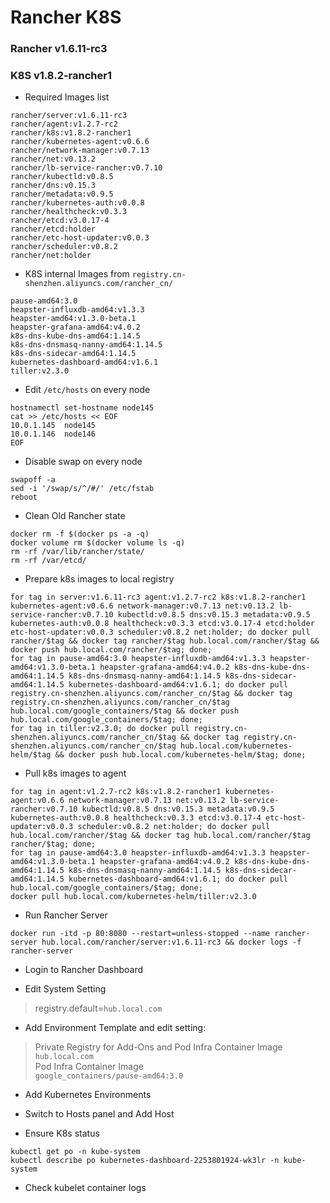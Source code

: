 # Rancher K8S
### Rancher v1.6.11-rc3
### K8S v1.8.2-rancher1

* Required Images list
```
rancher/server:v1.6.11-rc3
rancher/agent:v1.2.7-rc2
rancher/k8s:v1.8.2-rancher1
rancher/kubernetes-agent:v0.6.6
rancher/network-manager:v0.7.13
rancher/net:v0.13.2
rancher/lb-service-rancher:v0.7.10
rancher/kubectld:v0.8.5
rancher/dns:v0.15.3
rancher/metadata:v0.9.5
rancher/kubernetes-auth:v0.0.8
rancher/healthcheck:v0.3.3
rancher/etcd:v3.0.17-4
rancher/etcd:holder
rancher/etc-host-updater:v0.0.3
rancher/scheduler:v0.8.2
rancher/net:holder
```

* K8S internal Images from `registry.cn-shenzhen.aliyuncs.com/rancher_cn/`
```
pause-amd64:3.0
heapster-influxdb-amd64:v1.3.3
heapster-amd64:v1.3.0-beta.1
heapster-grafana-amd64:v4.0.2
k8s-dns-kube-dns-amd64:1.14.5
k8s-dns-dnsmasq-nanny-amd64:1.14.5
k8s-dns-sidecar-amd64:1.14.5
kubernetes-dashboard-amd64:v1.6.1
tiller:v2.3.0
```

* Edit `/etc/hosts` on every node
```
hostnamectl set-hostname node145
cat >> /etc/hosts << EOF
10.0.1.145  node145
10.0.1.146  node146
EOF
```

* Disable swap on every node
```
swapoff -a
sed -i '/swap/s/^/#/' /etc/fstab
reboot
```

* Clean Old Rancher state
```
docker rm -f $(docker ps -a -q)
docker volume rm $(docker volume ls -q)
rm -rf /var/lib/rancher/state/
rm -rf /var/etcd/
```

* Prepare k8s images to local registry
```
for tag in server:v1.6.11-rc3 agent:v1.2.7-rc2 k8s:v1.8.2-rancher1 kubernetes-agent:v0.6.6 network-manager:v0.7.13 net:v0.13.2 lb-service-rancher:v0.7.10 kubectld:v0.8.5 dns:v0.15.3 metadata:v0.9.5 kubernetes-auth:v0.0.8 healthcheck:v0.3.3 etcd:v3.0.17-4 etcd:holder etc-host-updater:v0.0.3 scheduler:v0.8.2 net:holder; do docker pull rancher/$tag && docker tag rancher/$tag hub.local.com/rancher/$tag && docker push hub.local.com/rancher/$tag; done;
for tag in pause-amd64:3.0 heapster-influxdb-amd64:v1.3.3 heapster-amd64:v1.3.0-beta.1 heapster-grafana-amd64:v4.0.2 k8s-dns-kube-dns-amd64:1.14.5 k8s-dns-dnsmasq-nanny-amd64:1.14.5 k8s-dns-sidecar-amd64:1.14.5 kubernetes-dashboard-amd64:v1.6.1; do docker pull registry.cn-shenzhen.aliyuncs.com/rancher_cn/$tag && docker tag registry.cn-shenzhen.aliyuncs.com/rancher_cn/$tag hub.local.com/google_containers/$tag && docker push hub.local.com/google_containers/$tag; done;
for tag in tiller:v2.3.0; do docker pull registry.cn-shenzhen.aliyuncs.com/rancher_cn/$tag && docker tag registry.cn-shenzhen.aliyuncs.com/rancher_cn/$tag hub.local.com/kubernetes-helm/$tag && docker push hub.local.com/kubernetes-helm/$tag; done;
```

* Pull k8s images to agent
```
for tag in agent:v1.2.7-rc2 k8s:v1.8.2-rancher1 kubernetes-agent:v0.6.6 network-manager:v0.7.13 net:v0.13.2 lb-service-rancher:v0.7.10 kubectld:v0.8.5 dns:v0.15.3 metadata:v0.9.5 kubernetes-auth:v0.0.8 healthcheck:v0.3.3 etcd:v3.0.17-4 etc-host-updater:v0.0.3 scheduler:v0.8.2 net:holder; do docker pull hub.local.com/rancher/$tag && docker tag hub.local.com/rancher/$tag rancher/$tag; done;
for tag in pause-amd64:3.0 heapster-influxdb-amd64:v1.3.3 heapster-amd64:v1.3.0-beta.1 heapster-grafana-amd64:v4.0.2 k8s-dns-kube-dns-amd64:1.14.5 k8s-dns-dnsmasq-nanny-amd64:1.14.5 k8s-dns-sidecar-amd64:1.14.5 kubernetes-dashboard-amd64:v1.6.1; do docker pull hub.local.com/google_containers/$tag; done;
docker pull hub.local.com/kubernetes-helm/tiller:v2.3.0
```

* Run Rancher Server
```
docker run -itd -p 80:8080 --restart=unless-stopped --name rancher-server hub.local.com/rancher/server:v1.6.11-rc3 && docker logs -f rancher-server
```
* Login to Rancher Dashboard

* Edit System Setting
> registry.default=`hub.local.com`

* Add Environment Template and edit setting:
> Private Registry for Add-Ons and Pod Infra Container Image  
`hub.local.com`  
>Pod Infra Container Image  
`google_containers/pause-amd64:3.0`

* Add Kubernetes Environments

* Switch to Hosts panel and Add Host

* Ensure K8s status
```
kubectl get po -n kube-system
kubectl describe po kubernetes-dashboard-2253801924-wk3lr -n kube-system
```

* Check kubelet container logs
